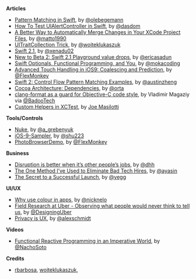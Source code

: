 **Articles**

* [Pattern Matching in Swift](http://oleb.net/blog/2015/09/swift-pattern-matching/), by [@olebegemann](https://twitter.com/olebegemann)
* [How To Test UIAlertController in Swift](http://swiftandpainless.com/how-to-test-uialertcontroller-in-swift/), by [@dasdom](https://twitter.com/dasdom)
* [A Better Way to Automatically Merge Changes in Your XCode Project Files](https://medium.com/@matto1990/a-better-way-to-automatically-merge-changes-in-your-xcode-project-files-3d83b3583fe4), by [@matto1990](https://twitter.com/matto1990)
* [UITraitCollection Trick](http://nshint.io/blog/2015/09/23/uitraitcollection-trick/), by [@wojteklukaszuk](https://twitter.com/wojteklukaszuk)
* [Swift 2.1](http://www.russbishop.net/swift-2-1), by [@xenadu02](https://twitter.com/xenadu02)
* [New to Beta 2: Swift 2.1 Playground value drops](http://ericasadun.com/2015/09/23/new-to-beta-2-swift-2-1-playground-value-drops-swiftlang/), by [@ericasadun](https://twitter.com/ericasadun)
* [Swift Optionals, Functional Programming, and You](http://www.mokacoding.com/blog/demistifying-swift-functor/), by [@mokacoding](https://twitter.com/mokacoding)
* [Advanced Touch Handling in iOS9: Coalescing and Prediction](http://flexmonkey.blogspot.co.uk/2015/09/advanced-touch-handling-in-ios9.html), by [@FlexMonkey](https://twitter.com/FlexMonkey)
* [Swift 2: Control Flow Pattern Matching Examples](http://austinzheng.com/2015/09/23/pmatch-control-flow/), by [@austinzheng](https://twitter.com/austinzheng)
* [Cocoa Architecture: Dependencies](http://artsy.github.io/blog/2015/09/18/Cocoa-Architecture-Dependencies/), by [@orta](https://twitter.com/orta)
* [clang-format as a guard for Objective-C code style](https://techblog.badoo.com/blog/2015/09/21/clang-format-as-a-guard-for-objective-c-code-style/), by Vladimir Magaziy via [@BadooTech](https://twitter.com/BadooTech)
* [Custom Helpers in XCTest](http://masilotti.com/xctest-helpers), by [Joe Masilotti](https://twitter.com/joemasilotti)

**Tools/Controls**

* [Nuke](https://github.com/kean/Nuke), by [@a_grebenyuk](https://twitter.com/a_grebenyuk)
* [iOS-9-Sampler](https://github.com/shu223/iOS-9-Sampler), by [@shu223](https://twitter.com/shu223)
* [PhotoBrowserDemo](https://github.com/FlexMonkey/PhotoBrowserDemo), by [@FlexMonkey](https://twitter.com/FlexMonkey)

**Business**

* [Disruption is better when it’s other people’s jobs](https://medium.com/@dhh/disruption-is-better-when-it-s-other-people-s-jobs-ad84098c3c6), by [@dhh](https://twitter.com/dhh)
* [The One Method I’ve Used to Eliminate Bad Tech Hires](https://medium.com/swlh/the-one-method-to-eliminate-bad-tech-hires-630d539b2e1d), by [@ayasin](https://twitter.com/ayasin)
* [The Secret to a Successful Launch](https://medium.com/@yegg/the-secret-to-having-a-successful-launch-48e4a233a50d), by [@yegg](https://twitter.com/yegg)


**UI/UX**

* [Why use colour in apps](https://medium.com/@nicknelo/why-use-colour-branding-in-apps-a95deba49dae), by [@nicknelo](https://twitter.com/nicknelo)
* [Field Research at Uber - Observing what people would never think to tell us](https://medium.com/uber-design/field-research-at-uber-297a46892843), by [@DesigningUber](https://twitter.com/DesigningUber)
* [Privacy is UX](http://alistapart.com/article/privacy-is-ux), by [@alexschmidt](https://twitter.com/alexschmidt)


**Videos**

* [Functional Reactive Programming in an Imperative World](https://realm.io/news/nacho-soto-functional-reactive-programming/), by [@NachoSoto](https://twitter.com/NachoSoto)


**Credits**

*  [rbarbosa](https://github.com/rbarbosa), [wojteklukaszuk](https://github.com/wojteklukaszuk), 
